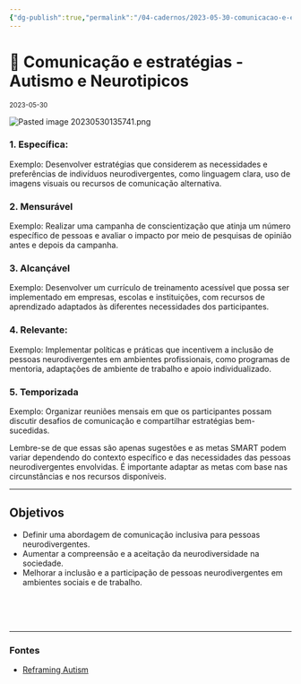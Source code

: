 ```yaml
---
{"dg-publish":true,"permalink":"/04-cadernos/2023-05-30-comunicacao-e-estrategias-autismo-e-neurotipicos/","title":"Comunicação e estratégias - Autismo e Neurotipicos","tags":["🧠️/📝️/🌱️"],"created":"2023-05-30T13:57:14.799-03:00","updated":"2023-05-30T14:44:26.856-03:00"}
---
```






#  🌱️ Comunicação e estratégias - Autismo e Neurotipicos 
<small>2023-05-30</small>

![Pasted image 20230530135741.png](/img/user/XX%20-%20Anexos/Pasted%20image%2020230530135741.png)


### 1.  Específica: 
Exemplo: Desenvolver estratégias que considerem as necessidades e preferências de indivíduos neurodivergentes, como linguagem clara, uso de imagens visuais ou recursos de comunicação alternativa.
### 2.  Mensurável
 Exemplo: Realizar uma campanha de conscientização que atinja um número específico de pessoas e avaliar o impacto por meio de pesquisas de opinião antes e depois da campanha.
### 3.  Alcançável
Exemplo: Desenvolver um currículo de treinamento acessível que possa ser implementado em empresas, escolas e instituições, com recursos de aprendizado adaptados às diferentes necessidades dos participantes.
### 4.  Relevante: 
 Exemplo: Implementar políticas e práticas que incentivem a inclusão de pessoas neurodivergentes em ambientes profissionais, como programas de mentoria, adaptações de ambiente de trabalho e apoio individualizado.
### 5.  Temporizada
  Exemplo: Organizar reuniões mensais em que os participantes possam discutir desafios de comunicação e compartilhar estratégias bem-sucedidas.

Lembre-se de que essas são apenas sugestões e as metas SMART podem variar dependendo do contexto específico e das necessidades das pessoas neurodivergentes envolvidas. É importante adaptar as metas com base nas circunstâncias e nos recursos disponíveis.

***
## Objetivos
- Definir uma abordagem de comunicação inclusiva para pessoas neurodivergentes.
- Aumentar a compreensão e a aceitação da neurodiversidade na sociedade.
- Melhorar a inclusão e a participação de pessoas neurodivergentes em ambientes sociais e de trabalho.

<br><br><br>


***
###  Fontes


- [Reframing Autism](https://reframingautism.org.au)